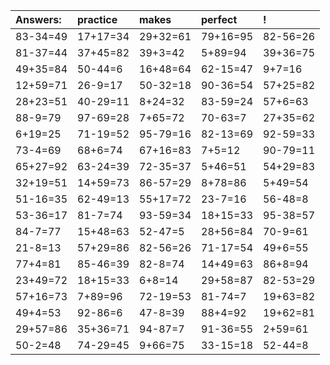 | Answers: | practice | makes | perfect | ! |
| :--- | :--- | :--- | :--- | :--- |
| 83-34=49 | 17+17=34 | 29+32=61 | 79+16=95 | 82-56=26 | 
| 81-37=44 | 37+45=82 | 39+3=42 | 5+89=94 | 39+36=75 | 
| 49+35=84 | 50-44=6 | 16+48=64 | 62-15=47 | 9+7=16 | 
| 12+59=71 | 26-9=17 | 50-32=18 | 90-36=54 | 57+25=82 | 
| 28+23=51 | 40-29=11 | 8+24=32 | 83-59=24 | 57+6=63 | 
| 88-9=79 | 97-69=28 | 7+65=72 | 70-63=7 | 27+35=62 | 
| 6+19=25 | 71-19=52 | 95-79=16 | 82-13=69 | 92-59=33 | 
| 73-4=69 | 68+6=74 | 67+16=83 | 7+5=12 | 90-79=11 | 
| 65+27=92 | 63-24=39 | 72-35=37 | 5+46=51 | 54+29=83 | 
| 32+19=51 | 14+59=73 | 86-57=29 | 8+78=86 | 5+49=54 | 
| 51-16=35 | 62-49=13 | 55+17=72 | 23-7=16 | 56-48=8 | 
| 53-36=17 | 81-7=74 | 93-59=34 | 18+15=33 | 95-38=57 | 
| 84-7=77 | 15+48=63 | 52-47=5 | 28+56=84 | 70-9=61 | 
| 21-8=13 | 57+29=86 | 82-56=26 | 71-17=54 | 49+6=55 | 
| 77+4=81 | 85-46=39 | 82-8=74 | 14+49=63 | 86+8=94 | 
| 23+49=72 | 18+15=33 | 6+8=14 | 29+58=87 | 82-53=29 | 
| 57+16=73 | 7+89=96 | 72-19=53 | 81-74=7 | 19+63=82 | 
| 49+4=53 | 92-86=6 | 47-8=39 | 88+4=92 | 19+62=81 | 
| 29+57=86 | 35+36=71 | 94-87=7 | 91-36=55 | 2+59=61 | 
| 50-2=48 | 74-29=45 | 9+66=75 | 33-15=18 | 52-44=8 | 
